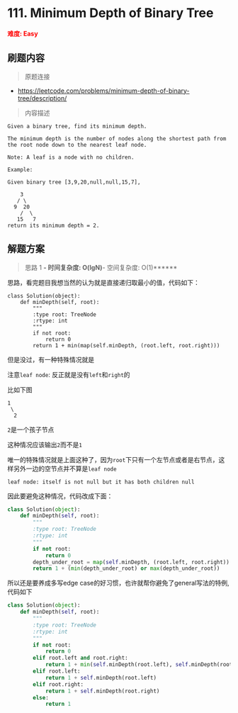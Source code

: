 # 111. Minimum Depth of Binary Tree

**<font color=red>难度: Easy</font>**

## 刷题内容

> 原题连接

* https://leetcode.com/problems/minimum-depth-of-binary-tree/description/

> 内容描述

```
Given a binary tree, find its minimum depth.

The minimum depth is the number of nodes along the shortest path from the root node down to the nearest leaf node.

Note: A leaf is a node with no children.

Example:

Given binary tree [3,9,20,null,null,15,7],

    3
   / \
  9  20
    /  \
   15   7
return its minimum depth = 2.
```

## 解题方案

> 思路 1
******- 时间复杂度: O(lgN)******- 空间复杂度: O(1)******


思路，看完题目我想当然的认为就是直接递归取最小的值，代码如下：
```
class Solution(object):
    def minDepth(self, root):
        """
        :type root: TreeNode
        :rtype: int
        """
        if not root:
            return 0
        return 1 + min(map(self.minDepth, (root.left, root.right)))
```


但是没过，有一种特殊情况就是

注意```leaf node```: 反正就是没有```left```和```right```的

比如下图


```
1
 \
  2
```

```2```是一个孩子节点

这种情况应该输出```2```而不是```1```



唯一的特殊情况就是上面这种了，因为```root```下只有一个左节点或者是右节点，这样另外一边的空节点并不算是```leaf node```

```leaf node: itself is not null but it has both children null```

因此要避免这种情况，代码改成下面：


```python
class Solution(object):
    def minDepth(self, root):
        """
        :type root: TreeNode
        :rtype: int
        """
        if not root:
            return 0
        depth_under_root = map(self.minDepth, (root.left, root.right))
        return 1 + (min(depth_under_root) or max(depth_under_root))
```


所以还是要养成多写edge case的好习惯，也许就帮你避免了general写法的特例,代码如下

```python
class Solution(object):
    def minDepth(self, root):
        """
        :type root: TreeNode
        :rtype: int
        """
        if not root:
            return 0
        elif root.left and root.right:
            return 1 + min(self.minDepth(root.left), self.minDepth(root.right))
        elif root.left:
            return 1 + self.minDepth(root.left)
        elif root.right:
            return 1 + self.minDepth(root.right)
        else:
            return 1
```
